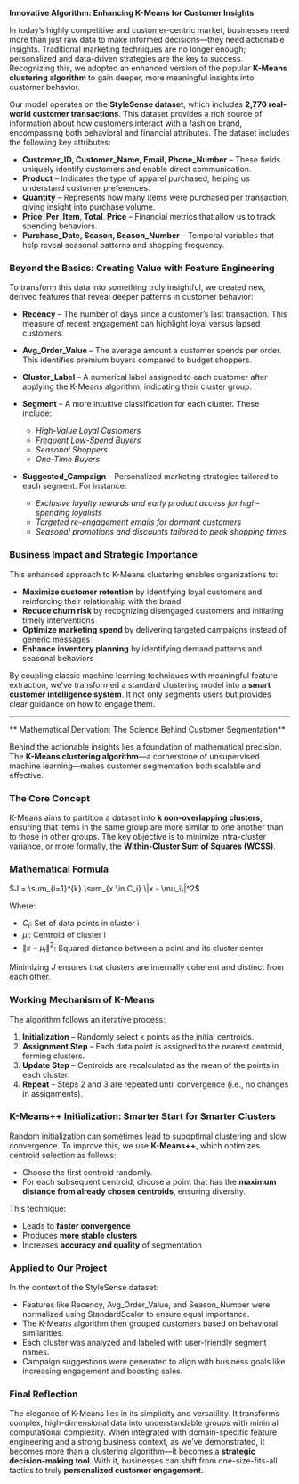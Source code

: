 **Innovative Algorithm: Enhancing K-Means for Customer Insights**

In today’s highly competitive and customer-centric market, businesses need more than just raw data to make informed decisions—they need actionable insights. Traditional marketing techniques are no longer enough; personalized and data-driven strategies are the key to success. Recognizing this, we adopted an enhanced version of the popular **K-Means clustering algorithm** to gain deeper, more meaningful insights into customer behavior.

Our model operates on the **StyleSense dataset**, which includes **2,770 real-world customer transactions**. This dataset provides a rich source of information about how customers interact with a fashion brand, encompassing both behavioral and financial attributes. The dataset includes the following key attributes:

* **Customer\_ID, Customer\_Name, Email, Phone\_Number** – These fields uniquely identify customers and enable direct communication.
* **Product** – Indicates the type of apparel purchased, helping us understand customer preferences.
* **Quantity** – Represents how many items were purchased per transaction, giving insight into purchase volume.
* **Price\_Per\_Item, Total\_Price** – Financial metrics that allow us to track spending behaviors.
* **Purchase\_Date, Season, Season\_Number** – Temporal variables that help reveal seasonal patterns and shopping frequency.

### Beyond the Basics: Creating Value with Feature Engineering

To transform this data into something truly insightful, we created new, derived features that reveal deeper patterns in customer behavior:

* **Recency** – The number of days since a customer’s last transaction. This measure of recent engagement can highlight loyal versus lapsed customers.
* **Avg\_Order\_Value** – The average amount a customer spends per order. This identifies premium buyers compared to budget shoppers.
* **Cluster\_Label** – A numerical label assigned to each customer after applying the K-Means algorithm, indicating their cluster group.
* **Segment** – A more intuitive classification for each cluster. These include:

  * *High-Value Loyal Customers*
  * *Frequent Low-Spend Buyers*
  * *Seasonal Shoppers*
  * *One-Time Buyers*
* **Suggested\_Campaign** – Personalized marketing strategies tailored to each segment. For instance:

  * *Exclusive loyalty rewards and early product access for high-spending loyalists*
  * *Targeted re-engagement emails for dormant customers*
  * *Seasonal promotions and discounts tailored to peak shopping times*

### Business Impact and Strategic Importance

This enhanced approach to K-Means clustering enables organizations to:

* **Maximize customer retention** by identifying loyal customers and reinforcing their relationship with the brand
* **Reduce churn risk** by recognizing disengaged customers and initiating timely interventions
* **Optimize marketing spend** by delivering targeted campaigns instead of generic messages
* **Enhance inventory planning** by identifying demand patterns and seasonal behaviors

By coupling classic machine learning techniques with meaningful feature extraction, we’ve transformed a standard clustering model into a **smart customer intelligence system**. It not only segments users but provides clear guidance on how to engage them.

---

** Mathematical Derivation: The Science Behind Customer Segmentation**

Behind the actionable insights lies a foundation of mathematical precision. The **K-Means clustering algorithm**—a cornerstone of unsupervised machine learning—makes customer segmentation both scalable and effective.

### The Core Concept

K-Means aims to partition a dataset into **k non-overlapping clusters**, ensuring that items in the same group are more similar to one another than to those in other groups. The key objective is to minimize intra-cluster variance, or more formally, the **Within-Cluster Sum of Squares (WCSS)**.

### Mathematical Formula

$J = \sum_{i=1}^{k} \sum_{x \in C_i} \|x - \mu_i\|^2$

Where:

* $C_i$: Set of data points in cluster i
* $\mu_i$: Centroid of cluster i
* $\|x - \mu_i\|^2$: Squared distance between a point and its cluster center

Minimizing $J$ ensures that clusters are internally coherent and distinct from each other.

### Working Mechanism of K-Means

The algorithm follows an iterative process:

1. **Initialization** – Randomly select k points as the initial centroids.
2. **Assignment Step** – Each data point is assigned to the nearest centroid, forming clusters.
3. **Update Step** – Centroids are recalculated as the mean of the points in each cluster.
4. **Repeat** – Steps 2 and 3 are repeated until convergence (i.e., no changes in assignments).

### K-Means++ Initialization: Smarter Start for Smarter Clusters

Random initialization can sometimes lead to suboptimal clustering and slow convergence. To improve this, we use **K-Means++**, which optimizes centroid selection as follows:

* Choose the first centroid randomly.
* For each subsequent centroid, choose a point that has the **maximum distance from already chosen centroids**, ensuring diversity.

This technique:

* Leads to **faster convergence**
* Produces **more stable clusters**
* Increases **accuracy and quality** of segmentation

### Applied to Our Project

In the context of the StyleSense dataset:

* Features like Recency, Avg\_Order\_Value, and Season\_Number were normalized using StandardScaler to ensure equal importance.
* The K-Means algorithm then grouped customers based on behavioral similarities.
* Each cluster was analyzed and labeled with user-friendly segment names.
* Campaign suggestions were generated to align with business goals like increasing engagement and boosting sales.

### Final Reflection

The elegance of K-Means lies in its simplicity and versatility. It transforms complex, high-dimensional data into understandable groups with minimal computational complexity. When integrated with domain-specific feature engineering and a strong business context, as we’ve demonstrated, it becomes more than a clustering algorithm—it becomes a **strategic decision-making tool**. With it, businesses can shift from one-size-fits-all tactics to truly **personalized customer engagement.**
